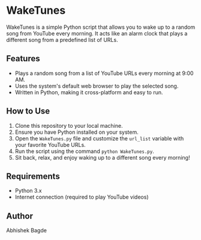# WakeTunes

WakeTunes is a simple Python script that allows you to wake up to a random song from YouTube every morning. It acts like an alarm clock that plays a different song from a predefined list of URLs.

## Features

- Plays a random song from a list of YouTube URLs every morning at 9:00 AM.
- Uses the system's default web browser to play the selected song.
- Written in Python, making it cross-platform and easy to run.

## How to Use

1. Clone this repository to your local machine.
2. Ensure you have Python installed on your system.
3. Open the `WakeTunes.py` file and customize the `url_list` variable with your favorite YouTube URLs.
4. Run the script using the command `python WakeTunes.py`.
5. Sit back, relax, and enjoy waking up to a different song every morning!

## Requirements

- Python 3.x
- Internet connection (required to play YouTube videos)

## Author

Abhishek Bagde

